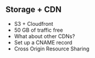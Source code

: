 ## Storage + CDN

* S3 + Cloudfront
* 50 GB of traffic free
* What about other CDNs?
 * Set up a CNAME record
 * Cross Origin Resource Sharing